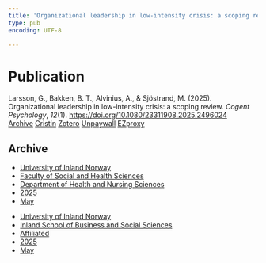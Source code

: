 ```yaml
---
title: 'Organizational leadership in low-intensity crisis: a scoping review'
type: pub
encoding: UTF-8

---
```

<h1>Publication</h1>
<article id="csl-bib-container-Q45ET2BY" class="csl-bib-container">
  <div class="csl-bib-body"> <div class="csl-entry">Larsson, G., Bakken, B. T., Alvinius, A., &#38; Sjöstrand, M. (2025). Organizational leadership in low-intensity crisis: a scoping review. <i>Cogent Psychology</i>, <i>12</i>(1). <a href="https://doi.org/10.1080/23311908.2025.2496024">https://doi.org/10.1080/23311908.2025.2496024</a></div> </div>
  <div class="csl-bib-buttons">
    <a href="#taxonomy-article-Q45ET2BY" alt="archive" class="csl-bib-button">Archive</a>
    <a href="https://app.cristin.no/results/show.jsf?id=2380031" alt="Cristin" class="csl-bib-button">Cristin</a>
    <a href="http://zotero.org/groups/5881554/items/Q45ET2BY" alt="Zotero" class="csl-bib-button">Zotero</a>
    <a href="https://doi.org/10.1080/23311908.2025.2496024" alt="Unpaywall" class="csl-bib-button">Unpaywall</a>
    <a href="https://doi.org/10.1080/23311908.2025.2496024" alt="EZproxy" class="csl-bib-button">EZproxy</a>
  </div>
  <div id="csl-bib-meta-container-Q45ET2BY"></div>
</article>
<div id="csl-bib-meta-Q45ET2BY" class="csl-bib-meta">
  <article id="taxonomy-article-Q45ET2BY" class="taxonomy-article">
    <h1>Archive</h1>
    <ul>
      <li><a href="{{< params subfolder >}}en/archive/?key=3DCRN523">University of Inland Norway</a></li>
      <li><a href="{{< params subfolder >}}en/archive/?key=IDKFS3MX">Faculty of Social and Health Sciences</a></li>
      <li><a href="{{< params subfolder >}}en/archive/?key=GTV4ECMZ">Department of Health and Nursing Sciences</a></li>
      <li><a href="{{< params subfolder >}}en/archive/?key=EHIJJCSL">2025</a></li>
      <li><a href="{{< params subfolder >}}en/archive/?key=R32YGLDT">May</a></li>
    </ul>
    <ul>
      <li><a href="{{< params subfolder >}}en/archive/?key=3DCRN523">University of Inland Norway</a></li>
      <li><a href="{{< params subfolder >}}en/archive/?key=DU8Q9LN9">Inland School of Business and Social Sciences</a></li>
      <li><a href="{{< params subfolder >}}en/archive/?key=9ESJ3S3Z">Affiliated</a></li>
      <li><a href="{{< params subfolder >}}en/archive/?key=3VIEY7UF">2025</a></li>
      <li><a href="{{< params subfolder >}}en/archive/?key=NM3ZJCEP">May</a></li>
    </ul>
  </article>
</div>
